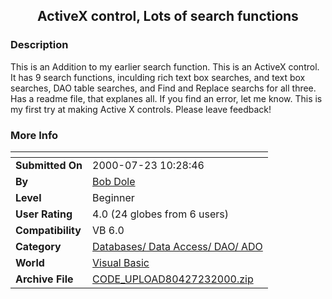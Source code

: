 ﻿<div align="center">

## ActiveX control, Lots of search functions


</div>

### Description

This is an Addition to my earlier search function. This is an ActiveX control. It has 9 search functions, inculding rich text box searches, and text box searches, DAO table searches, and Find and Replace searchs for all three. Has a readme file, that explanes all. If you find an error, let me know. This is my first try at making Active X controls. Please leave feedback!
 
### More Info
 


<span>             |<span>
---                |---
**Submitted On**   |2000-07-23 10:28:46
**By**             |[Bob Dole](https://github.com/Planet-Source-Code/PSCIndex/blob/master/ByAuthor/bob-dole.md)
**Level**          |Beginner
**User Rating**    |4.0 (24 globes from 6 users)
**Compatibility**  |VB 6\.0
**Category**       |[Databases/ Data Access/ DAO/ ADO](https://github.com/Planet-Source-Code/PSCIndex/blob/master/ByCategory/databases-data-access-dao-ado__1-6.md)
**World**          |[Visual Basic](https://github.com/Planet-Source-Code/PSCIndex/blob/master/ByWorld/visual-basic.md)
**Archive File**   |[CODE\_UPLOAD80427232000\.zip](https://github.com/Planet-Source-Code/bob-dole-activex-control-lots-of-search-functions__1-9317/archive/master.zip)








